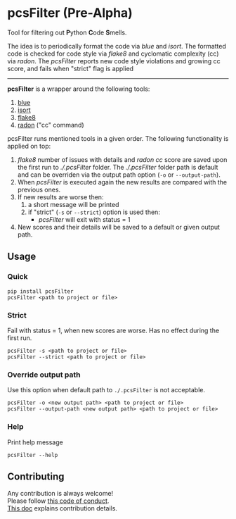 # pcsFilter (Pre-Alpha)
Tool for filtering out **P**ython **C**ode **S**mells.

The idea is to periodically format the code via _blue_ and _isort_.
The formatted code is checked for code style via _flake8_ 
and cyclomatic complexity (cc) via _radon_. 
The _pcsFilter_ reports new code style violations and growing cc score, 
and fails when "strict" flag is applied


---

**pcsFilter** is a wrapper around the following tools: 
1. [blue](https://pypi.org/project/blue/)
2. [isort](https://pypi.org/project/isort/)
3. [flake8](https://pypi.org/project/flake8/)
4. [radon](https://pypi.org/project/radon/) ("cc" command)

pcsFilter runs mentioned tools in a given order. The following functionality 
is applied on top:

1. _flake8_ number of issues with details and _radon cc_ score are saved upon 
   the first run to _./.pcsFilter_ folder. The _./.pcsFilter_ folder path is 
   default and can be overriden via the output path option 
   (`-o` or `--output-path`).
2. When _pcsFilter_ is executed again the new results are compared with the 
   previous ones.
3. If new results are worse then: 
   1. a short message will be printed
   2. if "strict" (`-s` or `--strict`) option is used then:
      - _pcsFilter_ will exit with status = 1
4. New scores and their details will be saved to a default or given output path.

## Usage
### Quick
```shell
pip install pcsFilter
pcsFilter <path to project or file>
```

### Strict
Fail with status = 1, when new scores are worse. Has no effect during the 
first run.
```shell
pcsFilter -s <path to project or file>
pcsFilter --strict <path to project or file>
```

### Override output path
Use this option when default path to `./.pcsFilter` is not acceptable.
```shell
pcsFilter -o <new output path> <path to project or file>
pcsFilter --output-path <new output path> <path to project or file>
```

### Help
Print help message
```shell
pcsFilter --help
```

## Contributing
Any contribution is always welcome!  
Please follow [this code of conduct](./CODE_OF_CONDUCT.md).  
[This doc](./CONTRIBUTING.md) explains contribution details.
